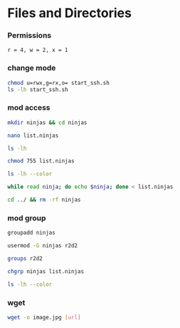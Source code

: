 # Files and Directories

### Permissions
```
r = 4, w = 2, x = 1
```
### change mode
```bash
chmod u=rwx,g=rx,o= start_ssh.sh
ls -lh start_ssh.sh
```
### mod access
```bash
mkdir ninjas && cd ninjas

nano list.ninjas

ls -lh

chmod 755 list.ninjas

ls -lh --color

while read ninja; do echo $ninja; done < list.ninjas

cd ../ && rm -rf ninjas
```
### mod group
```bash
groupadd ninjas

usermod -G ninjas r2d2

groups r2d2

chgrp ninjas list.ninjas

ls -lh --color
```
### wget
```bash
wget -o image.jpg [url]
```
